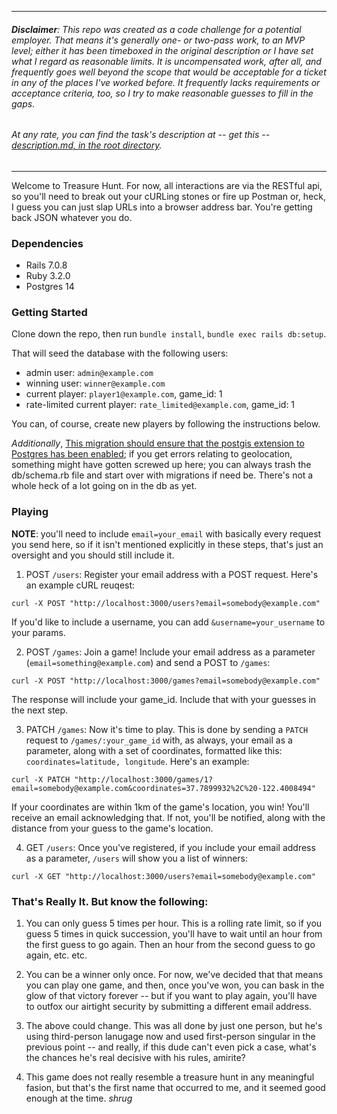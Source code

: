 ***************************************************  
###### **Disclaimer**: This repo was created as a code challenge for a potential employer. That means it's generally one- or two-pass work, to an MVP level; either it has been timeboxed in the original description or I have set what I regard as reasonable limits. It is uncompensated work, after all, and frequently goes well beyond the scope that would be acceptable for a ticket in any of the places I've worked before. It frequently lacks requirements or acceptance criteria, too, so I try to make reasonable guesses to fill in the gaps. 

###### At any rate, you can find the task's description at -- get this -- [description.md, in the root directory](./description.md).
*************************************************** 



Welcome to Treasure Hunt. For now, all interactions are via the RESTful api, so you'll need to break out your cURLing stones or fire up Postman or, heck, I guess you can just slap URLs into a browser address bar. You're getting back JSON whatever you do. 

### Dependencies

- Rails 7.0.8
- Ruby 3.2.0
- Postgres 14

### Getting Started 

Clone down the repo, then run `bundle install`, `bundle exec rails db:setup`. 

That will seed the database with the following users: 

- admin user: `admin@example.com`
- winning user: `winner@example.com`
- current player: `player1@example.com`, game_id: 1
- rate-limited current player: `rate_limited@example.com`, game_id: 1

You can, of course, create new players by following the instructions below. 

*Additionally*, [This migration should ensure that the postgis extension to Postgres has been enabled](https://github.com/authorbeard/treasure_hunt/blob/6a5ecd684bc9afa541a0ba1637d6e98f1ac6de80/db/migrate/20231117154305_enable_postgis.rb#L1); if you get errors relating to geolocation, something might have gotten screwed up here; you can always trash the db/schema.rb file and start over with migrations if need be. There's not a whole heck of a lot going on in the db as yet.

### Playing

**NOTE**: you'll need to include `email=your_email` with basically every request you send here, so if it isn't mentioned explicitly in these steps, that's just an oversight and you should still include it. 

1. POST `/users`: Register your email address with a POST request. Here's an example cURL reuqest: 

  ```   
  curl -X POST "http://localhost:3000/users?email=somebody@example.com"  
  ``` 
  
  If you'd like to include a username, you can add `&username=your_username` to your params. 
  
2. POST `/games`: Join a game! Include your email address as a parameter (`email=something@example.com`) and send a POST to `/games`: 

  ```
  curl -X POST "http://localhost:3000/games?email=somebody@example.com"
  ```
  
  The response will include your game_id. Include that with your guesses in the next step. 
  
3. PATCH `/games`: Now it's time to play. This is done by sending a `PATCH` request to `/games/:your_game_id` with, as always, your email as a parameter, along with a set of coordinates, formatted like this: `coordinates=latitude, longitude`. Here's an example:  

  ```
  curl -X PATCH "http://localhost:3000/games/1?email=somebody@example.com&coordinates=37.7899932%2C%20-122.4008494"
  ```
  
  If your coordinates are within 1km of the game's location, you win! You'll receive an email acknowledging that. If not, you'll be notified, along with the distance from your guess to the game's location. 
  
4. GET `/users`: Once you've registered, if you include your email address as a parameter, `/users` will show you a list of winners: 

  ```
  curl -X GET "http://localhost:3000/users?email=somebody@example.com"
  ```  
  

### That's Really It. But know the following: 

1. You can only guess 5 times per hour. This is a rolling rate limit, so if you guess 5 times in quick succession, you'll have to wait until an hour from the first guess to go again. Then an hour from the second guess to go again, etc. etc. 

2. You can be a winner only once. For now, we've decided that that means you can play one game, and then, once you've won, you can bask in the glow of that victory forever -- but if you want to play again, you'll have to outfox our airtight security by submitting a different email address. 
3. The above could change. This was all done by just one person, but he's using third-person lanugage now and used first-person singular in the previous point -- and really, if this dude can't even pick a case, what's the chances he's real decisive with his rules, amirite?
4. This game does not really resemble a treasure hunt in any meaningful fasion, but that's the first name that occurred to me, and it seemed good enough at the time. *shrug*
